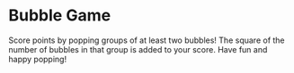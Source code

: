# Bubble Game

Score points by popping groups of at least two bubbles!
The square of the number of bubbles in that group is added to your score. Have fun and happy popping!